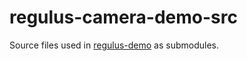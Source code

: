 # regulus-camera-demo-src

Source files used in [regulus-demo](https://git.mobilint.com/chaewon/regulus-demo) as submodules.
